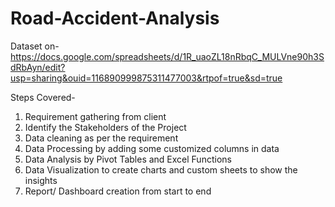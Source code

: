 # Road-Accident-Analysis

Dataset on- https://docs.google.com/spreadsheets/d/1R_uaoZL18nRbqC_MULVne90h3SdRbAyn/edit?usp=sharing&ouid=116890999875311477003&rtpof=true&sd=true

Steps Covered-
1. Requirement gathering from client
2. Identify the Stakeholders of the Project
3. Data cleaning as per the requirement
4. Data Processing by adding some customized columns in data
5. Data Analysis by Pivot Tables and Excel Functions
6. Data Visualization to create charts and custom sheets to show the insights
7. Report/ Dashboard creation from start to end
